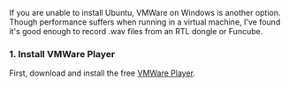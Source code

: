 If you are unable to install Ubuntu, VMWare on Windows is another option. Though performance suffers when running in a virtual machine, I've found it's good enough to record .wav files from an RTL dongle or Funcube.

### 1. Install VMWare Player

First, download and install the free [VMWare Player](https://my.vmware.com/web/vmware/free#desktop_end_user_computing/vmware_player/6_0).